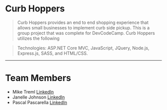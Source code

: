# Curb Hoppers
> Curb Hoppers provides an end to end shopping experience that allows small businesses to implement curb side pickup. This is a group project that was complete for DevCodeCamp. Curb Hoppers utilizes the following 

>Technologies: ASP.NET Core MVC, JavaScript, JQuery, Node.js, Express.js, SASS, and HTML/CSS.
<hr>


# <a name="team-members"></a>Team Members
* Mike Treml  <a href="https://linkedin.com/in/miketreml" rel="nofollow" alt="LinkedIn" >LinkedIn</a>
* Janelle Johnson  <a href="https://linkedin.com/in/janellepennistonjohnson" rel="nofollow" alt="LinkedIn" >LinkedIn</a>
* Pascal Pascarella  <a href="https://linkedin.com/in/pascal-pascarella-72933b48" rel="nofollow" alt="LinkedIn" >LinkedIn</a>
